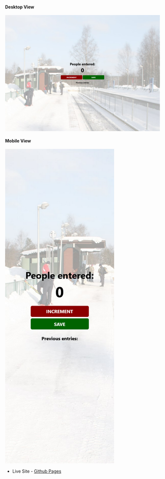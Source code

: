 #### Desktop View

<img src="./images/passenger-desktop.png" alt="Desktop View">

#### Mobile View

<img src="./images/passenger-mobile.png" alt="Mobile View">

- Live Site - [Github Pages](https://thaykrgl.github.io/scrimba-mini-projects/passenger-counter/)
